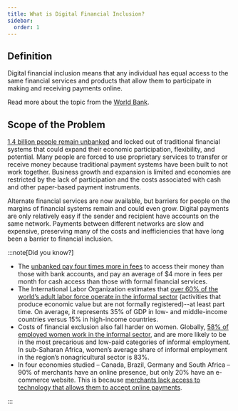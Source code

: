```yaml
---
title: What is Digital Financial Inclusion?
sidebar:
  order: 1
---
```


## Definition

Digital financial inclusion means that any individual has equal access to the same financial services and products that allow them to participate in making and receiving payments online.

Read more about the topic from the [World Bank](https://www.worldbank.org/en/topic/financialinclusion/publication/digital-financial-inclusion).

## Scope of the Problem

[1.4 billion people remain unbanked](https://www.forbes.com/sites/servicenow/2022/12/19/moving-cash-in-the-digital-world/?sh=3c6e00ee63ed) and locked out of traditional financial systems that could expand their economic participation, flexibility, and potential. Many people are forced to use proprietary services to transfer or receive money because traditional payment systems have been built to not work together. Business growth and expansion is limited and economies are restricted by the lack of participation and the costs associated with cash and other paper-based payment instruments.

Alternate financial services are now available, but barriers for people on the margins of financial systems remain and could even grow. Digital payments are only relatively easy if the sender and recipient have accounts on the same network. Payments between different networks are slow and expensive, preserving many of the costs and inefficiencies that have long been a barrier to financial inclusion.

:::note[Did you know?]

- The [unbanked pay four times more in fees](https://hbr.org/2014/06/the-hidden-costs-of-cash) to access their money than those with bank accounts, and pay an average of $4 more in fees per month for cash access than those with formal financial services.
- The International Labor Organization estimates that [over 60% of the world’s adult labor force operate in the informal sector](https://www.imf.org/en/News/Articles/2021/07/28/na-072821-five-things-to-know-about-the-informal-economy) (activities that produce economic value but are not formally registered)--at least part time. On average, it represents 35% of GDP in low- and middle-income countries versus 15% in high-income countries.
- Costs of financial exclusion also fall harder on women. Globally, [58% of employed women work in the informal sector](https://www.imf.org/en/News/Articles/2021/07/28/na-072821-five-things-to-know-about-the-informal-economy), and are more likely to be in the most precarious and low-paid categories of informal employment. In sub-Saharan Africa, women’s average share of informal employment in the region’s nonagricultural sector is 83%.
- In four economies studied – Canada, Brazil, Germany and South Africa – 90% of merchants have an online presence, but only 20% have an e-commerce website. This is because [merchants lack access to technology that allows them to accept online payments](https://intracen.org/file/bringingsmesontotheecommercehighwayfinal250516lowrespdf).

:::

